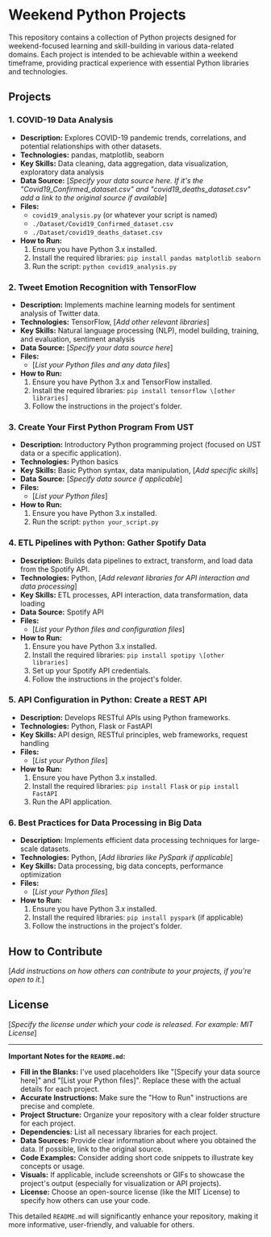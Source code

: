 # Weekend Python Projects

This repository contains a collection of Python projects designed for weekend-focused learning and skill-building in various data-related domains. Each project is intended to be achievable within a weekend timeframe, providing practical experience with essential Python libraries and technologies.

## Projects

### 1. COVID-19 Data Analysis

* **Description:** Explores COVID-19 pandemic trends, correlations, and potential relationships with other datasets.
* **Technologies:** pandas, matplotlib, seaborn
* **Key Skills:** Data cleaning, data aggregation, data visualization, exploratory data analysis
* **Data Source:** \[*Specify your data source here. If it's the "Covid19\_Confirmed\_dataset.csv" and "covid19\_deaths\_dataset.csv" add a link to the original source if available*]
* **Files:**
    * `covid19_analysis.py` (or whatever your script is named)
    * `./Dataset/Covid19_Confirmed_dataset.csv`
    * `./Dataset/covid19_deaths_dataset.csv`
* **How to Run:**
    1.  Ensure you have Python 3.x installed.
    2.  Install the required libraries: `pip install pandas matplotlib seaborn`
    3.  Run the script: `python covid19_analysis.py`

### 2. Tweet Emotion Recognition with TensorFlow

* **Description:** Implements machine learning models for sentiment analysis of Twitter data.
* **Technologies:** TensorFlow, \[*Add other relevant libraries*]
* **Key Skills:** Natural language processing (NLP), model building, training, and evaluation, sentiment analysis
* **Data Source:** \[*Specify your data source here*]
* **Files:**
    * \[*List your Python files and any data files*]
* **How to Run:**
    1.  Ensure you have Python 3.x and TensorFlow installed.
    2.  Install the required libraries: `pip install tensorflow \[other libraries]`
    3.  Follow the instructions in the project's folder.

### 3. Create Your First Python Program From UST

* **Description:** Introductory Python programming project (focused on UST data or a specific application).
* **Technologies:** Python basics
* **Key Skills:** Basic Python syntax, data manipulation, \[*Add specific skills*]
* **Data Source:** \[*Specify data source if applicable*]
* **Files:**
    * \[*List your Python files*]
* **How to Run:**
    1.  Ensure you have Python 3.x installed.
    2.  Run the script: `python your_script.py`

### 4. ETL Pipelines with Python: Gather Spotify Data

* **Description:** Builds data pipelines to extract, transform, and load data from the Spotify API.
* **Technologies:** Python, \[*Add relevant libraries for API interaction and data processing*]
* **Key Skills:** ETL processes, API interaction, data transformation, data loading
* **Data Source:** Spotify API
* **Files:**
    * \[*List your Python files and configuration files*]
* **How to Run:**
    1.  Ensure you have Python 3.x installed.
    2.  Install the required libraries: `pip install spotipy \[other libraries]`
    3.  Set up your Spotify API credentials.
    4.  Follow the instructions in the project's folder.

### 5. API Configuration in Python: Create a REST API

* **Description:** Develops RESTful APIs using Python frameworks.
* **Technologies:** Python, Flask or FastAPI
* **Key Skills:** API design, RESTful principles, web frameworks, request handling
* **Files:**
    * \[*List your Python files*]
* **How to Run:**
    1.  Ensure you have Python 3.x installed.
    2.  Install the required libraries: `pip install Flask` or `pip install FastAPI`
    3.  Run the API application.

### 6. Best Practices for Data Processing in Big Data

* **Description:** Implements efficient data processing techniques for large-scale datasets.
* **Technologies:** Python, \[*Add libraries like PySpark if applicable*]
* **Key Skills:** Data processing, big data concepts, performance optimization
* **Files:**
    * \[*List your Python files*]
* **How to Run:**
    1.  Ensure you have Python 3.x installed.
    2.  Install the required libraries: `pip install pyspark` (if applicable)
    3.  Follow the instructions in the project's folder.

## How to Contribute

\[*Add instructions on how others can contribute to your projects, if you're open to it.*]

## License

\[*Specify the license under which your code is released. For example: MIT License*]

---

**Important Notes for the `README.md`:**

* **Fill in the Blanks:** I've used placeholders like "\[Specify your data source here\]" and "\[List your Python files\]". Replace these with the actual details for each project.
* **Accurate Instructions:** Make sure the "How to Run" instructions are precise and complete.
* **Project Structure:** Organize your repository with a clear folder structure for each project.
* **Dependencies:** List all necessary libraries for each project.
* **Data Sources:** Provide clear information about where you obtained the data. If possible, link to the original source.
* **Code Examples:** Consider adding short code snippets to illustrate key concepts or usage.
* **Visuals:** If applicable, include screenshots or GIFs to showcase the project's output (especially for visualization or API projects).
* **License:** Choose an open-source license (like the MIT License) to specify how others can use your code.

This detailed `README.md` will significantly enhance your repository, making it more informative, user-friendly, and valuable for others.